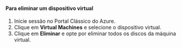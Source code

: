 #### <a name="to-delete-a-virtual-device"></a>Para eliminar um dispositivo virtual

1. Inicie sessão no Portal Clássico do Azure.
2. Clique em **Virtual Machines** e selecione o dispositivo virtual.
3. Clique em **Eliminar** e opte por eliminar todos os discos da máquina virtual.



<!--HONumber=Nov16_HO3-->


